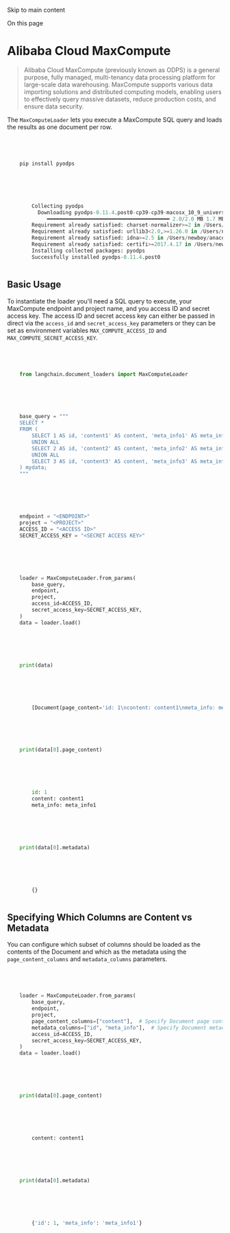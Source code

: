 

Skip to main content

On this page

# Alibaba Cloud MaxCompute

> Alibaba Cloud MaxCompute (previously known as ODPS) is a general purpose, fully managed, multi-tenancy data processing platform for large-scale data warehousing. MaxCompute supports various data
> importing solutions and distributed computing models, enabling users to effectively query massive datasets, reduce production costs, and ensure data security.

The `MaxComputeLoader` lets you execute a MaxCompute SQL query and loads the results as one document per row.

```python




    pip install pyodps



```


```python




        Collecting pyodps
          Downloading pyodps-0.11.4.post0-cp39-cp39-macosx_10_9_universal2.whl (2.0 MB)
             ━━━━━━━━━━━━━━━━━━━━━━━━━━━━━━━━━━━━━━━━ 2.0/2.0 MB 1.7 MB/s eta 0:00:0000:0100:010m
        Requirement already satisfied: charset-normalizer>=2 in /Users/newboy/anaconda3/envs/langchain/lib/python3.9/site-packages (from pyodps) (3.1.0)
        Requirement already satisfied: urllib3<2.0,>=1.26.0 in /Users/newboy/anaconda3/envs/langchain/lib/python3.9/site-packages (from pyodps) (1.26.15)
        Requirement already satisfied: idna>=2.5 in /Users/newboy/anaconda3/envs/langchain/lib/python3.9/site-packages (from pyodps) (3.4)
        Requirement already satisfied: certifi>=2017.4.17 in /Users/newboy/anaconda3/envs/langchain/lib/python3.9/site-packages (from pyodps) (2023.5.7)
        Installing collected packages: pyodps
        Successfully installed pyodps-0.11.4.post0



```


## Basic Usage​

To instantiate the loader you'll need a SQL query to execute, your MaxCompute endpoint and project name, and you access ID and secret access key. The access ID and secret access key can either be
passed in direct via the `access_id` and `secret_access_key` parameters or they can be set as environment variables `MAX_COMPUTE_ACCESS_ID` and `MAX_COMPUTE_SECRET_ACCESS_KEY`.

```python




    from langchain.document_loaders import MaxComputeLoader



```


```python




    base_query = """
    SELECT *
    FROM (
        SELECT 1 AS id, 'content1' AS content, 'meta_info1' AS meta_info
        UNION ALL
        SELECT 2 AS id, 'content2' AS content, 'meta_info2' AS meta_info
        UNION ALL
        SELECT 3 AS id, 'content3' AS content, 'meta_info3' AS meta_info
    ) mydata;
    """



```


```python




    endpoint = "<ENDPOINT>"
    project = "<PROJECT>"
    ACCESS_ID = "<ACCESS ID>"
    SECRET_ACCESS_KEY = "<SECRET ACCESS KEY>"



```


```python




    loader = MaxComputeLoader.from_params(
        base_query,
        endpoint,
        project,
        access_id=ACCESS_ID,
        secret_access_key=SECRET_ACCESS_KEY,
    )
    data = loader.load()



```


```python




    print(data)



```


```python




        [Document(page_content='id: 1\ncontent: content1\nmeta_info: meta_info1', metadata={}), Document(page_content='id: 2\ncontent: content2\nmeta_info: meta_info2', metadata={}), Document(page_content='id: 3\ncontent: content3\nmeta_info: meta_info3', metadata={})]



```


```python




    print(data[0].page_content)



```


```python




        id: 1
        content: content1
        meta_info: meta_info1



```


```python




    print(data[0].metadata)



```


```python




        {}



```


## Specifying Which Columns are Content vs Metadata​

You can configure which subset of columns should be loaded as the contents of the Document and which as the metadata using the `page_content_columns` and `metadata_columns` parameters.

```python




    loader = MaxComputeLoader.from_params(
        base_query,
        endpoint,
        project,
        page_content_columns=["content"],  # Specify Document page content
        metadata_columns=["id", "meta_info"],  # Specify Document metadata
        access_id=ACCESS_ID,
        secret_access_key=SECRET_ACCESS_KEY,
    )
    data = loader.load()



```


```python




    print(data[0].page_content)



```


```python




        content: content1



```


```python




    print(data[0].metadata)



```


```python




        {'id': 1, 'meta_info': 'meta_info1'}



```
